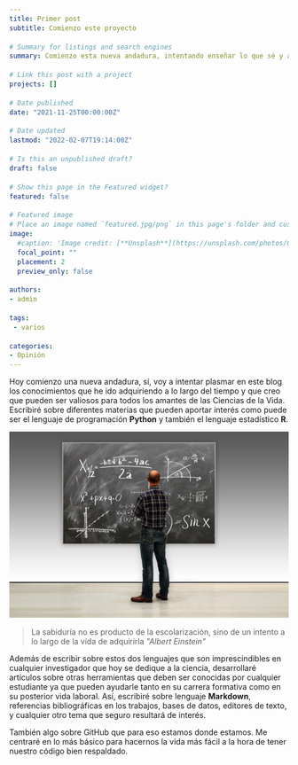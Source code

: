 ```yaml
---
title: Primer post
subtitle: Comienzo este proyecto

# Summary for listings and search engines
summary: Comienzo esta nueva andadura, intentando enseñar lo que sé y aprender lo que no

# Link this post with a project
projects: []

# Date published
date: "2021-11-25T00:00:00Z"

# Date updated
lastmod: "2022-02-07T19:14:00Z"

# Is this an unpublished draft?
draft: false

# Show this page in the Featured widget?
featured: false

# Featured image
# Place an image named `featured.jpg/png` in this page's folder and customize its options here.
image:
  #caption: 'Image credit: [**Unsplash**](https://unsplash.com/photos/CpkOjOcXdUY)'
  focal_point: ""
  placement: 2
  preview_only: false

authors:
- admin

tags:
 - varios

categories:
- Opinión
---
```



Hoy comienzo una nueva andadura, sí, voy a intentar plasmar en este blog los conocimientos que he ido adquiriendo a lo largo del tiempo y que creo que pueden ser valiosos para todos los amantes de las Ciencias de la Vida. Escribiré sobre diferentes materias que pueden aportar interés como puede ser el lenguaje de programación **Python** y también el lenguaje estadístico **R**.

![jpg](./profesor_pizarra.jpg "La mejor forma de aprender es enseñando lo que sabes")


> La sabiduría no es producto de la escolarización, sino de un intento a lo largo de la vida de adquirirla *"Albert Einstein"*

Además de escribir sobre estos dos lenguajes que son imprescindibles en cualquier investigador que hoy se dedique a la ciencia, desarrollaré artículos sobre otras herramientas que deben ser conocidas por cualquier estudiante ya que pueden ayudarle tanto en su carrera formativa como en su posterior vida laboral. Así, escribiré sobre lenguaje **Markdown**, referencias bibliográficas en los trabajos, bases de datos, editores de texto, y cualquier otro tema que seguro resultará de interés.

También algo sobre GitHub que para eso estamos donde estamos. Me centraré en lo más básico para hacernos la vida más fácil a la hora de tener nuestro código bien respaldado.





